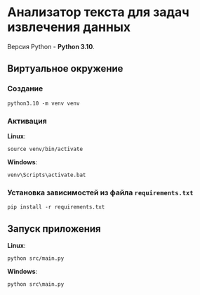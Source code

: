 # Анализатор текста для задач извлечения данных

Версия Python - **Python 3.10**.

## Виртуальное окружение

### Создание

```commandline
python3.10 -m venv venv
```

### Активация

**Linux**:

```commandline
source venv/bin/activate
```

**Windows**:

```commandline
venv\Scripts\activate.bat
```

### Установка зависимостей из файла `requirements.txt`

```commandline
pip install -r requirements.txt
```

## Запуск приложения

**Linux**:

```commandline
python src/main.py
```

**Windows**:

```commandline
python src\main.py
```
